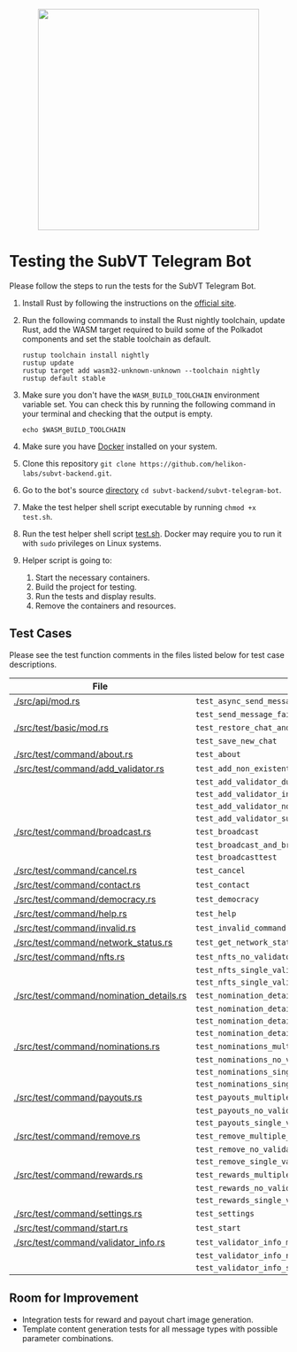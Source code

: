 <p align="center">
	<img width="400" src="https://raw.githubusercontent.com/helikon-labs/subvt/main/assets/design/logo/subvt_logo_blue.png">
</p>

# Testing the SubVT Telegram Bot

Please follow the steps to run the tests for the SubVT Telegram Bot.

1. Install Rust by following the instructions on the [official site](https://www.rust-lang.org/tools/install).
2. Run the following commands to install the Rust nightly toolchain, update Rust, add the WASM target required to
build some of the Polkadot components and set the stable toolchain as default.

   ```
   rustup toolchain install nightly
   rustup update
   rustup target add wasm32-unknown-unknown --toolchain nightly
   rustup default stable
   ```

3. Make sure you don't have the `WASM_BUILD_TOOLCHAIN` environment variable set. You can check this by running the
following command in your terminal and checking that the output is empty.

   ```
   echo $WASM_BUILD_TOOLCHAIN
   ```

4. Make sure you have [Docker](https://www.docker.com/) installed on your system.
5. Clone this repository `git clone https://github.com/helikon-labs/subvt-backend.git`.
6. Go to the bot's source [directory](.) `cd subvt-backend/subvt-telegram-bot`.
7. Make the test helper shell script executable by running `chmod +x test.sh`.
8. Run the test helper shell script [test.sh](./test.sh). Docker may require you to run it with `sudo` privileges on Linux systems.
9. Helper script is going to:
   1. Start the necessary containers.
   2. Build the project for testing.
   3. Run the tests and display results.
   4. Remove the containers and resources.

## Test Cases

Please see the test function comments in the files listed below for test case descriptions.

| File                                                                                 | Test Case                                               |
|--------------------------------------------------------------------------------------|---------------------------------------------------------|
| [./src/api/mod.rs](./src/api/mod.rs)                                                 | `test_async_send_message_success`                       |
|                                                                                      | `test_send_message_failure`                             |
| [./src/test/basic/mod.rs](./src/test/basic/mod.rs)                                   | `test_restore_chat_and_user`                            |
|                                                                                      | `test_save_new_chat`                                    |
| [./src/test/command/about.rs](./src/test/command/about.rs)                           | `test_about`                                            |
| [./src/test/command/add_validator.rs](./src/test/command/add_validator.rs)           | `test_add_non_existent_validator`                       |
|                                                                                      | `test_add_validator_duplicate`                          |
|                                                                                      | `test_add_validator_invalid_address`                    |
|                                                                                      | `test_add_validator_no_address`                         |
|                                                                                      | `test_add_validator_successful`                         |
| [./src/test/command/broadcast.rs](./src/test/command/broadcast.rs)                   | `test_broadcast`                                        |
|                                                                                      | `test_broadcast_and_broadcasttest_non_admin`            |
|                                                                                      | `test_broadcasttest`                                    |
| [./src/test/command/cancel.rs](./src/test/command/cancel.rs)                         | `test_cancel`                                           |
| [./src/test/command/contact.rs](./src/test/command/contact.rs)                       | `test_contact`                                          |
| [./src/test/command/democracy.rs](./src/test/command/democracy.rs)                   | `test_democracy`                                        |
| [./src/test/command/help.rs](./src/test/command/help.rs)                             | `test_help`                                             |
| [./src/test/command/invalid.rs](./src/test/command/invalid.rs)                       | `test_invalid_command`                                  |
| [./src/test/command/network_status.rs](./src/test/command/network_status.rs)         | `test_get_network_status_success`                       |
| [./src/test/command/nfts.rs](./src/test/command/nfts.rs)                             | `test_nfts_no_validator`                                |
|                                                                                      | `test_nfts_single_validator_no_nfts`                    |
|                                                                                      | `test_nfts_single_validator_with_nfts`                  |
| [./src/test/command/nomination_details.rs](./src/test/command/nomination_details.rs) | `test_nomination_details_multiple_validators`           |
|                                                                                      | `test_nomination_details_no_validator`                  |
|                                                                                      | `test_nomination_details_single_non_existent_validator` |
|                                                                                      | `test_nomination_details_single_validator`              |
| [./src/test/command/nominations.rs](./src/test/command/nominations.rs)               | `test_nominations_multiple_validators`                  |
|                                                                                      | `test_nominations_no_validator`                         |
|                                                                                      | `test_nominations_single_non_existent_validator`        |
|                                                                                      | `test_nominations_single_validator`                     |
| [./src/test/command/payouts.rs](./src/test/command/payouts.rs)                       | `test_payouts_multiple_validators`                      |
|                                                                                      | `test_payouts_no_validator`                             |
|                                                                                      | `test_payouts_single_validator_no_payouts`              |
| [./src/test/command/remove.rs](./src/test/command/remove_validator.rs)               | `test_remove_multiple_validators`                       |
|                                                                                      | `test_remove_no_validator`                              |
|                                                                                      | `test_remove_single_validator`                          |
| [./src/test/command/rewards.rs](./src/test/command/rewards.rs)                       | `test_rewards_multiple_validators`                      |
|                                                                                      | `test_rewards_no_validator`                             |
|                                                                                      | `test_rewards_single_validator_no_rewards`              |
| [./src/test/command/settings.rs](./src/test/command/settings.rs)                     | `test_settings`                                         |
| [./src/test/command/start.rs](./src/test/command/start.rs)                           | `test_start`                                            |
| [./src/test/command/validator_info.rs](./src/test/command/validator_info.rs)         | `test_validator_info_multiple_validators`               |
|                                                                                      | `test_validator_info_no_validator`                      |
|                                                                                      | `test_validator_info_single_validator`                  |

## Room for Improvement

- Integration tests for reward and payout chart image generation.
- Template content generation tests for all message types with possible parameter combinations.
